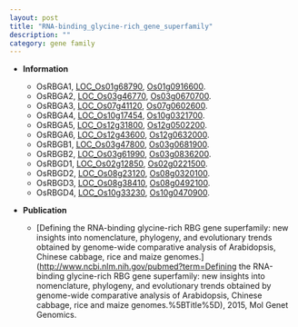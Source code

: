 ```yaml
---
layout: post
title: "RNA-binding_glycine-rich_gene_superfamily"
description: ""
category: gene family
---
```


* **Information**  
    + OsRBGA1, [LOC_Os01g68790](http://rice.uga.edu/cgi-bin/ORF_infopage.cgi?orf=LOC_Os01g68790), [Os01g0916600](https://rapdb.dna.affrc.go.jp/locus/?name=Os01g0916600).
    + OsRBGA2, [LOC_Os03g46770](http://rice.uga.edu/cgi-bin/ORF_infopage.cgi?orf=LOC_Os03g46770), [Os03g0670700](https://rapdb.dna.affrc.go.jp/locus/?name=Os03g0670700).
    + OsRBGA3, [LOC_Os07g41120](http://rice.uga.edu/cgi-bin/ORF_infopage.cgi?orf=LOC_Os07g41120), [Os07g0602600](https://rapdb.dna.affrc.go.jp/locus/?name=Os07g0602600).
    + OsRBGA4, [LOC_Os10g17454](http://rice.uga.edu/cgi-bin/ORF_infopage.cgi?orf=LOC_Os10g17454), [Os10g0321700](https://rapdb.dna.affrc.go.jp/locus/?name=Os10g0321700).
    + OsRBGA5, [LOC_Os12g31800](http://rice.uga.edu/cgi-bin/ORF_infopage.cgi?orf=LOC_Os12g31800), [Os12g0502200](https://rapdb.dna.affrc.go.jp/locus/?name=Os12g0502200).
    + OsRBGA6, [LOC_Os12g43600](http://rice.uga.edu/cgi-bin/ORF_infopage.cgi?orf=LOC_Os12g43600), [Os12g0632000](https://rapdb.dna.affrc.go.jp/locus/?name=Os12g0632000).
    + OsRBGB1, [LOC_Os03g47800](http://rice.uga.edu/cgi-bin/ORF_infopage.cgi?orf=LOC_Os03g47800), [Os03g0681900](https://rapdb.dna.affrc.go.jp/locus/?name=Os03g0681900).
    + OsRBGB2, [LOC_Os03g61990](http://rice.uga.edu/cgi-bin/ORF_infopage.cgi?orf=LOC_Os03g61990), [Os03g0836200](https://rapdb.dna.affrc.go.jp/locus/?name=Os03g0836200).
    + OsRBGD1, [LOC_Os02g12850](http://rice.uga.edu/cgi-bin/ORF_infopage.cgi?orf=LOC_Os02g12850), [Os02g0221500](https://rapdb.dna.affrc.go.jp/locus/?name=Os02g0221500).
    + OsRBGD2, [LOC_Os08g23120](http://rice.uga.edu/cgi-bin/ORF_infopage.cgi?orf=LOC_Os08g23120), [Os08g0320100](https://rapdb.dna.affrc.go.jp/locus/?name=Os08g0320100).
    + OsRBGD3, [LOC_Os08g38410](http://rice.uga.edu/cgi-bin/ORF_infopage.cgi?orf=LOC_Os08g38410), [Os08g0492100](https://rapdb.dna.affrc.go.jp/locus/?name=Os08g0492100).
    + OsRBGD4, [LOC_Os10g33230](http://rice.uga.edu/cgi-bin/ORF_infopage.cgi?orf=LOC_Os10g33230), [Os10g0470900](https://rapdb.dna.affrc.go.jp/locus/?name=Os10g0470900).

* **Publication**  
    + [Defining the RNA-binding glycine-rich RBG gene superfamily: new insights into nomenclature, phylogeny, and evolutionary trends obtained by genome-wide comparative analysis of Arabidopsis, Chinese cabbage, rice and maize genomes.](http://www.ncbi.nlm.nih.gov/pubmed?term=Defining the RNA-binding glycine-rich RBG gene superfamily: new insights into nomenclature, phylogeny, and evolutionary trends obtained by genome-wide comparative analysis of Arabidopsis, Chinese cabbage, rice and maize genomes.%5BTitle%5D), 2015, Mol Genet Genomics.


